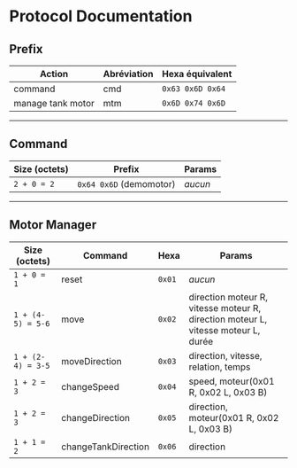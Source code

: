 # Protocol Documentation

## Prefix

| Action                  | Abréviation | Hexa équivalent        |
|--------------------------|-------------|-------------------------|
| command                  | cmd         | `0x63 0x6D 0x64`        |
| manage tank motor        | mtm         | `0x6D 0x74 0x6D`        |

---

## Command

| Size (octets) | Prefix            | Params        |
|---------------|-------------------|---------------|
| `2 + 0 = 2`   | `0x64 0x6D` (demomotor) | *aucun* |

---

## Motor Manager

| Size (octets) | Command | Hexa | Params                                                                 |
|---------------|---------|------|------------------------------------------------------------------------|
| `1 + 0 = 1`   | reset         | `0x01` | *aucun*                                                                |
| `1 + (4-5) = 5-6` | move          | `0x02` | direction moteur R, vitesse moteur R, direction moteur L, vitesse moteur L, durée |
| `1 + (2-4) = 3-5` | moveDirection | `0x03` | direction, vitesse, relation, temps                                      |
| `1 + 2 = 3`   | changeSpeed   | `0x04` | speed, moteur(0x01 R, 0x02 L, 0x03 B)                                    |
| `1 + 2 = 3`   | changeDirection   | `0x05` | direction, moteur(0x01 R, 0x02 L, 0x03 B)                                    |
| `1 + 1 = 2`   | changeTankDirection   | `0x06` | direction                                                       |
